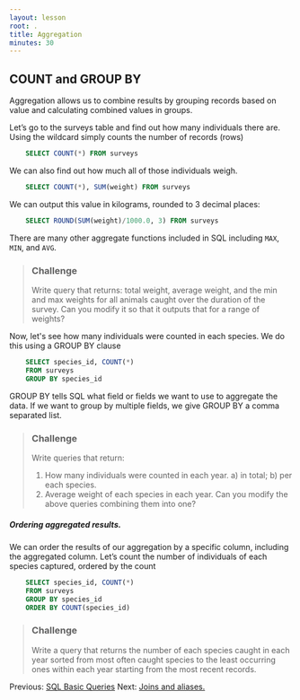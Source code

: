 ```yaml
---
layout: lesson
root: .
title: Aggregation
minutes: 30
---
```


COUNT and GROUP BY
----
Aggregation allows us to combine results by grouping records based on value and
calculating combined values in groups.

Let’s go to the surveys table and find out how many individuals there are.
Using the wildcard simply counts the number of records (rows)

```sql
    SELECT COUNT(*) FROM surveys
```

We can also find out how much all of those individuals weigh.

```sql
    SELECT COUNT(*), SUM(weight) FROM surveys
```

We can output this value in kilograms, rounded to 3 decimal
   places:

```sql
    SELECT ROUND(SUM(weight)/1000.0, 3) FROM surveys
```

There are many other aggregate functions included in SQL including
`MAX`, `MIN`, and `AVG`.

> ### Challenge
>
> Write query that returns: total weight, average weight, and the min and max weights for all animals caught over the duration of the survey. Can you modify it so that it outputs that for a range of weights?


Now, let's see how many individuals were counted in each species. We do this
using a GROUP BY clause

```sql
    SELECT species_id, COUNT(*)
    FROM surveys
    GROUP BY species_id
```

GROUP BY tells SQL what field or fields we want to use to aggregate the data.
If we want to group by multiple fields, we give GROUP BY a comma separated list.

> ### Challenge
>
> Write queries that return:
>
> 1. How many individuals were counted in each year.
a) in total;
b) per each species.
> 2. Average weight of each species in each year.
Can you modify the above queries combining them into one?


##### Ordering aggregated results.

We can order the results of our aggregation by a specific column, including the
aggregated column.  Let’s count the number of individuals of each species
captured, ordered by the count

```sql
    SELECT species_id, COUNT(*)
    FROM surveys
    GROUP BY species_id
    ORDER BY COUNT(species_id)
```

> ### Challenge
>
>   Write a query that returns the number of each species caught in each year sorted from most often caught species to the least occurring ones within each year starting from the most recent records.




Previous: [SQL Basic Queries](01-sql-basic-queries.html) Next: [Joins and aliases.](03-sql-joins-aliases.html)
